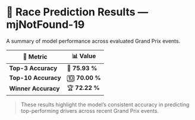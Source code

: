 # 🏁 Race Prediction Results — mjNotFound-19

A summary of model performance across evaluated Grand Prix events.

| 🧩 Metric | 📊 Value |
|------------|-----------|
| **Top-3 Accuracy** | 🥉 **75.93 %** |
| **Top-10 Accuracy** | 🔟 **70.00 %** |
| **Winner Accuracy** | 🏆 **72.22 %** |

> These results highlight the model’s consistent accuracy in predicting top-performing drivers across recent Grand Prix events.
